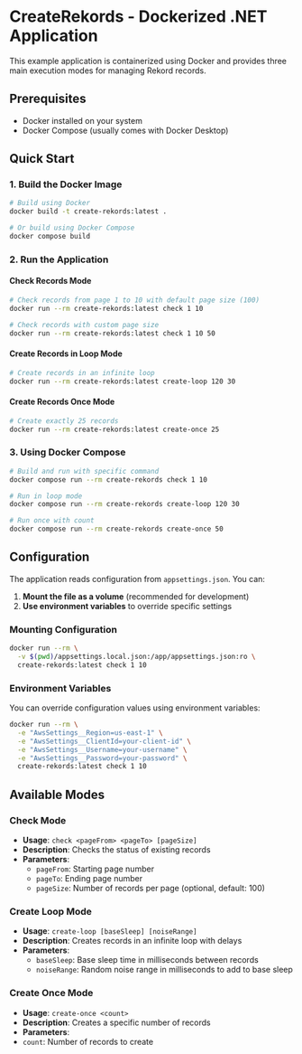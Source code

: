 # CreateRekords - Dockerized .NET Application

This example application is containerized using Docker and provides three main execution modes for managing Rekord records.

## Prerequisites

- Docker installed on your system
- Docker Compose (usually comes with Docker Desktop)

## Quick Start

### 1. Build the Docker Image

```bash
# Build using Docker
docker build -t create-rekords:latest .

# Or build using Docker Compose
docker compose build
```

### 2. Run the Application

#### Check Records Mode
```bash
# Check records from page 1 to 10 with default page size (100)
docker run --rm create-rekords:latest check 1 10

# Check records with custom page size
docker run --rm create-rekords:latest check 1 10 50
```

#### Create Records in Loop Mode
```bash
# Create records in an infinite loop
docker run --rm create-rekords:latest create-loop 120 30
```

#### Create Records Once Mode
```bash
# Create exactly 25 records
docker run --rm create-rekords:latest create-once 25
```

### 3. Using Docker Compose

```bash
# Build and run with specific command
docker compose run --rm create-rekords check 1 10

# Run in loop mode
docker compose run --rm create-rekords create-loop 120 30

# Run once with count
docker compose run --rm create-rekords create-once 50
```

## Configuration

The application reads configuration from `appsettings.json`. You can:
1. **Mount the file as a volume** (recommended for development)
2. **Use environment variables** to override specific settings

### Mounting Configuration

```bash
docker run --rm \
  -v $(pwd)/appsettings.local.json:/app/appsettings.json:ro \
  create-rekords:latest check 1 10
```

### Environment Variables

You can override configuration values using environment variables:

```bash
docker run --rm \
  -e "AwsSettings__Region=us-east-1" \
  -e "AwsSettings__ClientId=your-client-id" \
  -e "AwsSettings__Username=your-username" \
  -e "AwsSettings__Password=your-password" \
  create-rekords:latest check 1 10
```

## Available Modes

### Check Mode
- **Usage**: `check <pageFrom> <pageTo> [pageSize]`
- **Description**: Checks the status of existing records
- **Parameters**:
  - `pageFrom`: Starting page number
  - `pageTo`: Ending page number
  - `pageSize`: Number of records per page (optional, default: 100)

### Create Loop Mode
- **Usage**: `create-loop [baseSleep] [noiseRange]`
- **Description**: Creates records in an infinite loop with delays
- **Parameters**:
  - `baseSleep`: Base sleep time in milliseconds between records
  - `noiseRange`: Random noise range in milliseconds to add to base sleep

### Create Once Mode
- **Usage**: `create-once <count>`
- **Description**: Creates a specific number of records
- **Parameters**:
- `count`: Number of records to create